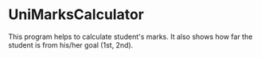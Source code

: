 # UniMarksCalculator
This program helps to calculate student's marks. It also shows how far the   student is from his/her goal (1st, 2nd).
